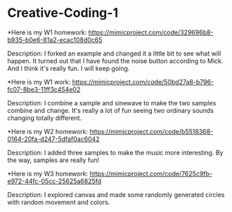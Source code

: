 # Creative-Coding-1




*Here is my W1 homework:
https://mimicproject.com/code/329696b8-b935-b0e6-81a2-ecac108d0c65

Description:
I forked an example and changed it a little bit to see what will happen.
It turned out that I have found the noise button according to Mick. And I think it's really fun.
I will keep going.




*Here is my W1 work:
https://mimicproject.com/code/50bd27a8-b796-fc07-8be3-11ff3c454e02


Description:
I combine a sample and sinewave to make the two samples combine and change. It's really a lot of fun
seeing two ordinary sounds changing totally different.



*Here is my W2 homework:
https://mimicproject.com/code/b5518368-0164-20fa-d247-5dfaf0ac6042


Description:
I added three samples to make the music more interesting. By the way, samples are really fun!



*Here is my W3 homework:
https://mimicproject.com/code/7625c9fb-e972-44fc-05cc-25625a6825fd

Description:
I explored canvas and made some randomly generated circles with random movement and colors.









